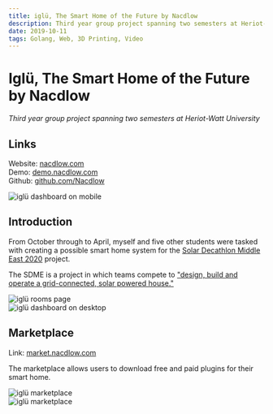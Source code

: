 ```yaml
---
title: iglü, The Smart Home of the Future by Nacdlow
description: Third year group project spanning two semesters at Heriot-Watt University
date: 2019-10-11
tags: Golang, Web, 3D Printing, Video
---
```


# Iglü, The Smart Home of the Future by Nacdlow
*Third year group project spanning two semesters at Heriot-Watt University*

## Links
Website: [nacdlow.com](https://nacdlow.com)  
Demo: [demo.nacdlow.com](https://demo.nacdlow.com)  
Github: [github.com/Nacdlow](https://github.com/Nacdlow)

![iglü dashboard on mobile](dashboard.png)

## Introduction
From October through to April, myself and five other students were tasked with creating a possible smart home system for the [Solar Decathlon Middle East 2020](https://www.solardecathlonme.com/) project.

The SDME is a project in which teams compete to ["design, build and operate a grid-connected, solar powered house."](https://www.hw.ac.uk/news/articles/2019/SolarDecathlon2020.htm)


![iglü rooms page](rooms.png)  
![iglü dashboard on desktop](desktopDashboard.png)

## Marketplace
Link: [market.nacdlow.com](https://market.nacdlow.com)

The marketplace allows users to download free and paid plugins for their smart home.

![iglü marketplace](market.png)  
![iglü marketplace](desktopMarket.png)
